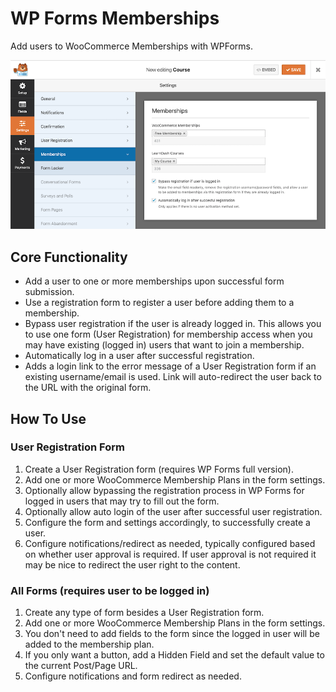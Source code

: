 # WP Forms Memberships
Add users to WooCommerce Memberships with WPForms.

![Memberships settings field](assets/images/field.png)

## Core Functionality
* Add a user to one or more memberships upon successful form submission.
* Use a registration form to register a user before adding them to a membership.
* Bypass user registration if the user is already logged in. This allows you to use one form (User Registration) for membership access when you may have existing (logged in) users that want to join a membership.
* Automatically log in a user after successful registration.
* Adds a login link to the error message of a User Registration form if an existing username/email is used. Link will auto-redirect the user back to the URL with the original form.

## How To Use

### User Registration Form
1. Create a User Registration form (requires WP Forms full version).
1. Add one or more WooCommerce Membership Plans in the form settings.
1. Optionally allow bypassing the registration process in WP Forms for logged in users that may try to fill out the form.
1. Optionally allow auto login of the user after successful user registration.
1. Configure the form and settings accordingly, to successfully create a user.
1. Configure notifications/redirect as needed, typically configured based on whether user approval is required. If user approval is not required it may be nice to redirect the user right to the content.

### All Forms (requires user to be logged in)
1. Create any type of form besides a User Registration form.
1. Add one or more WooCommerce Membership Plans in the form settings.
1. You don't need to add fields to the form since the logged in user will be added to the membership plan.
1. If you only want a button, add a Hidden Field and set the default value to the current Post/Page URL.
1. Configure notifications and form redirect as needed.
